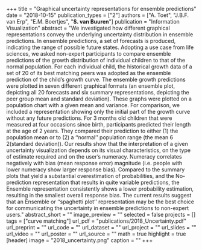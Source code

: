 +++
title = "Graphical uncertainty representations for ensemble predictions"
date = "2018-10-15"
publication_types = ["2"]
authors = ["A. Toet", "J.B.F. van Erp", "E.M. Boertjes", "**S. van Buuren**"]
publication = "Information Visualization"
abstract = "We investigated how different graphical representations convey the underlying uncertainty distribution in ensemble predictions. In ensemble predictions, a set of forecasts is produced, indicating the range of possible future states. Adopting a use case from life sciences, we asked non-expert participants to compare ensemble predictions of the growth distribution of individual children to that of the normal population. For each individual child, the historical growth data of a set of 20 of its best matching peers was adopted as the ensemble prediction of the child’s growth curve. The ensemble growth predictions were plotted in seven different graphical formats (an ensemble plot, depicting all 20 forecasts and six summary representations, depicting the peer group mean and standard deviation). These graphs were plotted on a population chart with a given mean and variance. For comparison, we included a representation showing only the initial part of the growth curve without any future predictions. For 3 months old children that were measured at four occasions since birth, participants predicted their length at the age of 2 years. They compared their prediction to either (1) the population mean or to (2) a ‘‘normal’’ population range (the mean 6 2(standard deviation)). Our results show that the interpretation of a given uncertainty visualization depends on its visual characteristics, on the type of estimate required and on the user’s numeracy. Numeracy correlates negatively with bias (mean response error) magnitude (i.e. people with lower numeracy show larger response bias). Compared to the summary plots that yield a substantial overestimation of probabilities, and the No-prediction representation that results in quite variable predictions, the Ensemble representation consistently shows a lower probability estimation, resulting in the smallest overall response bias. The current results suggest that an Ensemble or ‘‘spaghetti plot’’ representation may be the best choice for communicating the uncertainty in ensemble predictions to non-expert users."
abstract_short = ""
image_preview = ""
selected = false
projects = []
tags = ["curve matching"]
url_pdf = "publications/2018_Uncertainty.pdf"
url_preprint = ""
url_code = ""
url_dataset = ""
url_project = ""
url_slides = ""
url_video = ""
url_poster = ""
url_source = ""
math = true
highlight = true
[header]
image = "2018_uncertainty.png"
caption = ""
+++

